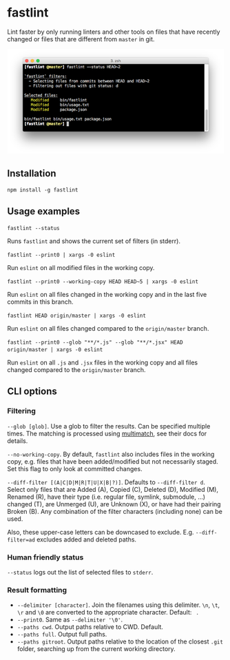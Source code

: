 # fastlint

Lint faster by only running linters and other tools on files that have recently changed or files that are different from `master` in git.

![](./img/screenshot.png)

## Installation

```
npm install -g fastlint
```

## Usage examples

`fastlint --status`

Runs `fastlint` and shows the current set of filters (in stderr).

`fastlint --print0 | xargs -0 eslint`

Run `eslint` on all modified files in the working copy.

`fastlint --print0 --working-copy HEAD HEAD~5 | xargs -0 eslint`

Run `eslint` on all files changed in the working copy and in the last five commits in this branch.

`fastlint HEAD origin/master | xargs -0 eslint`

Run `eslint` on all files changed compared to the `origin/master` branch.

`fastlint --print0 --glob "**/*.js" --glob "**/*.jsx" HEAD origin/master | xargs -0 eslint`

Run `eslint` on all `.js` and `.jsx` files in the working copy and all files changed compared to the `origin/master` branch.

## CLI options

### Filtering

`--glob [glob]`. Use a glob to filter the results. Can be specified multiple times. The matching is processed using [multimatch](https://github.com/sindresorhus/multimatch), see their docs for details.

`--no-working-copy`. By default, `fastlint` also includes files in the working copy, e.g. files that have been added/modified but not necessarily staged. Set this flag to only look at committed changes.

`--diff-filter [(A|C|D|M|R|T|U|X|B|?)]`. Defaults to `--diff-filter d`. Select only files that are Added (A), Copied (C), Deleted (D), Modified (M), Renamed (R), have their type (i.e. regular file, symlink, submodule, …​) changed (T), are Unmerged (U), are Unknown (X), or have had their pairing Broken (B). Any combination of the filter characters (including none) can be used.

Also, these upper-case letters can be downcased to exclude. E.g. `--diff-filter=ad` excludes added and deleted paths.

### Human friendly status

`--status` logs out the list of selected files to `stderr`.

### Result formatting

- `--delimiter [character]`. Join the filenames using this delimiter. `\n`, `\t`, `\r` and `\0` are converted to the appropriate character. Default: ` `.
- `--print0`. Same as `--delimiter '\0'`.
- `--paths cwd`. Output paths relative to CWD. Default.
- `--paths full`. Output full paths.
- `--paths gitroot`. Output paths relative to the location of the closest `.git` folder, searching up from the current working directory.
